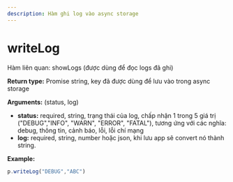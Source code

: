 ```yaml
---
description: Hàm ghi log vào async storage
---
```


# writeLog

Hàm liên quan: showLogs (được dùng để đọc logs đã ghi)

**Return type:** Promise string, key đã được dùng để lưu vào trong async storage

**Arguments:** (status, log)

* **status:** required, string, trạng thái của log, chấp nhận 1 trong 5 giá trị ("DEBUG","INFO", "WARN", "ERROR", "FATAL"), tương ứng với các nghĩa: debug, thông tin, cảnh báo, lỗi, lỗi chí mạng
* **log:** required, string, number hoặc json, khi lưu app sẽ convert nó thành string.

**Example:**

```javascript
p.writeLog("DEBUG","ABC")
```
